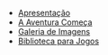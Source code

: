 - [Apresentação](../README)
- [A Aventura Começa](agente)
- [Galeria de Imagens](../../guia/galeria.md)
- [Biblioteca para Jogos](../../guia/manual_jogos)
